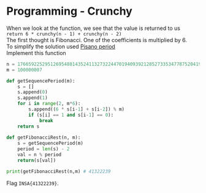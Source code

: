 # Programming - Crunchy

When we look at the function, we see that the value is returned to us  
```return 6 * crunchy(n - 1) + crunchy(n - 2)```  
The first thought is Fibonacci. One of the coefficients is multiplied by 6.  
To simplify the solution used [Pisano period](https://en.wikipedia.org/wiki/Pisano_period)  
Implement this function  

```python
n = 17665922529512695488143524113273224470194093921285273353477875204196603230641896039854934719468650093602325707751568
m = 100000007

def getSequencePeriod(m):
	s = []
	s.append(0)
	s.append(1)
	for i in range(2, m*6):
		s.append((6 * s[i-1] + s[i-2]) % m)
		if (s[i] == 1 and s[i-1] == 0):
			break
	return s
	
def getFibonacciRest(n, m):
	s = getSequencePeriod(m)
	period = len(s) - 2
	val = n % period
	return(s[val])

print(getFibonacciRest(n,m) # 41322239
```
Flag `INSA{41322239}`.
